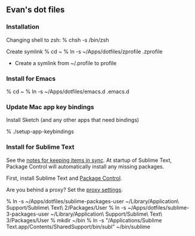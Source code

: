 ## Evan's dot files

### Installation

Changing shell to zsh:
% chsh -s /bin/zsh

Create symlink
% cd ~
% ln -s ~/Apps/dotfiles/zprofile .zprofile

* Create a symlink from ~/.profile to profile


### Install for Emacs
% cd ~
% ln -s ~/Apps/dotfiles/emacs.d .emacs.d

### Update Mac app key bindings
Install Sketch (and any other apps that need bindings)

% ./setup-app-keybindings


### Install for Sublime Text

See the [notes for keeping items in sync](https://packagecontrol.io/docs/syncing). At startup of Sublime Text, Package Control will automatically install any missing packages.

First, install Sublime Text and [Package Control](https://packagecontrol.io/installation#st2). 

Are you behind a proxy? Set the [proxy settings](https://packagecontrol.io/docs/settings).

% ln -s ~/Apps/dotfiles/sublime-packages-user ~/Library/Application\ Support/Sublime\ Text\ 2/Packages/User
% ln -s ~/Apps/dotfiles/sublime-3-packages-user ~/Library/Application\ Support/Sublime\ Text\ 3/Packages/User
% mkdir ~/bin
% ln -s "/Applications/Sublime Text.app/Contents/SharedSupport/bin/subl" ~/bin/sublime